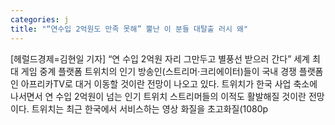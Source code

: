 ```yaml
---
categories: j
title: "“연수입 2억원도 만족 못해” 뿔난 이 분들 대탈출 러시 왜"
---
```

[헤럴드경제=김현일 기자] &ldquo;연 수입 2억원 자리 그만두고 별풍선 받으러 간다&rdquo; 세계 최대 게임 중계 플랫폼 트위치의 인기 방송인(스트리머&middot;크리에이터)들이 국내 경쟁 플랫폼인 아프리카TV로 대거 이동할 것이란 전망이 나오고 있다. 트위치가 한국 사업 축소에 나서면서 연 수입 2억원이 넘는 인기 트위치 스트리머들의 이적도 활발해질 것이란 전망이다. 트위치는 최근 한국에서 서비스하는 영상 화질을 초고화질(1080p